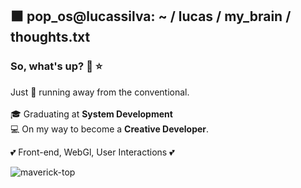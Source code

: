 ## ⬛ pop_os@lucassilva: ~ / lucas / my_brain / thoughts.txt

<!--
**SlenderB13/SlenderB13** is a ✨ _special_ ✨ repository because its `README.md` (this file) appears on your GitHub profile.

Here are some ideas to get you started:

- 🔭 I’m currently working on ...
- 🌱 I’m currently learning ...
- 👯 I’m looking to collaborate on ...
- 🤔 I’m looking for help with ...
- 💬 Ask me about ...
- 📫 How to reach me: ...
- 😄 Pronouns: ...
- ⚡ Fun fact: ...
-->

### So, what's up? 🤙 ⭐

Just 🏃 running away from the conventional. <br> <br>
🎓 Graduating at <strong>System Development</strong> <br>
💻 On my way to become a <strong>Creative Developer</strong>.

💕 Front-end, WebGl, User Interactions 💕


![maverick-top](https://user-images.githubusercontent.com/62191201/138017567-1ee8ebd3-93af-4bff-a198-54d3f709eab3.gif)
